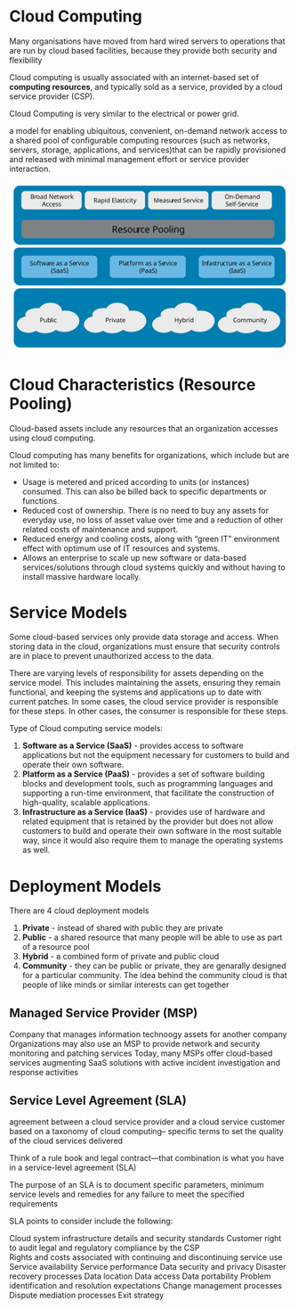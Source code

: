# Cloud Computing
Many organisations have moved from hard wired servers to operations that are run by cloud based facilities, because they provide both security and flexibility

Cloud computing is usually associated with an internet-based set of **computing resources**, and typically sold as a service, provided by a cloud service provider (CSP). 

Cloud Computing is very similar to the electrical or power grid. 

a model for enabling ubiquitous, convenient, on-demand network access to a shared pool of configurable computing resources (such as networks, servers, storage, applications, and services)that can be rapidly provisioned and released with minimal management effort or service provider interaction.

![alt](../Assets/EDU-ELCC-70355a-techart-Cloud-v03.svg)

# Cloud Characteristics (Resource Pooling)
Cloud-based assets include any resources that an organization accesses using cloud computing.

Cloud computing has many benefits for organizations, which include but are not limited to: 
- Usage is metered and priced according to units (or instances) consumed. This can also be billed back to specific departments or functions.
- Reduced cost of ownership. There is no need to buy any assets for everyday use, no loss of asset value over time and a reduction of other related costs of maintenance and support.
- Reduced energy and cooling costs, along with “green IT” environment effect with optimum use of IT resources and systems.
- Allows an enterprise to scale up new software or data-based services/solutions through cloud systems quickly and without having to install massive hardware locally.

# Service Models
Some cloud-based services only provide data storage and access. When storing data in the cloud, organizations must ensure that security controls are in place to prevent unauthorized access to the data. 

There are varying levels of responsibility for assets depending on the service model. This includes maintaining the assets, ensuring they remain functional, and keeping the systems and applications up to date with current patches. In some cases, the cloud service provider is responsible for these steps. In other cases, the consumer is responsible for these steps. 

Type of Cloud computing service models:
1. **Software as a Service (SaaS)** - provides access to software applications but not the equipment necessary for customers to build and operate their own software.
2. **Platform as a Service (PaaS)** - provides a set of software building blocks and development tools, such as programming languages and supporting a run-time environment, that facilitate the construction of high-quality, scalable applications.
3. **Infrastructure as a Service (IaaS)** - provides use of hardware and related equipment that is retained by the provider but does not allow customers to build and operate their own software in the most suitable way, since it would also require them to manage the operating systems as well.

# Deployment Models
There are 4 cloud deployment models
1. **Private** - instead of shared with public they are private
2. **Public** - a shared resource that many people will be able to use as part of a resource pool
3. **Hybrid** - a combined form of private and public cloud
4. **Community** - they can be public or private, they are genarally designed for a particular community. The idea behind the community cloud is that people of like minds or similar interests can get together

## Managed Service Provider (MSP)
Company that manages information technoogy assets for another company
Organizations may also use an MSP to provide network and security monitoring and patching services
Today, many MSPs offer cloud-based services augmenting SaaS solutions with active incident investigation and response activities

## Service Level Agreement (SLA)
agreement between a cloud service provider and a cloud service customer based on a taxonomy of cloud computing– specific terms to set the quality of the cloud services delivered

Think of a rule book and legal contract—that combination is what you have in a service-level agreement (SLA)

The purpose of an SLA is to document specific parameters, minimum service levels and remedies for any failure to meet the specified requirements

SLA points to consider include the following:

Cloud system infrastructure details and security standards
Customer right to audit legal and regulatory compliance by the CSP         
Rights and costs associated with continuing and discontinuing service use
Service availability
Service performance
Data security and privacy
Disaster recovery processes
Data location
Data access
Data portability
Problem identification and resolution expectations
Change management processes
Dispute mediation processes
Exit strategy 
